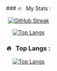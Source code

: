 <div align="center">
### 🔥 &nbsp; My Stats :
  
[![GitHub Streak](https://github-readme-streak-stats.herokuapp.com/?user=DigitalCodeur&theme=dracula)](https://git.io/streak-stats)
  
  [![Top Langs](https://github-readme-stats.vercel.app/api?username=DigitalCodeur&show_icons=true&theme=dracula)](https://github.com/anuraghazra/github-readme-stats)
  
  ### 🔥 &nbsp; Top Langs :
 [![Top Langs](https://github-readme-stats.vercel.app/api/top-langs/?username=DigitalCodeur&langs_count=8&layout=compact&theme=dracula)](https://github.com/anuraghazra/github-readme-stats)
  
</div>  

